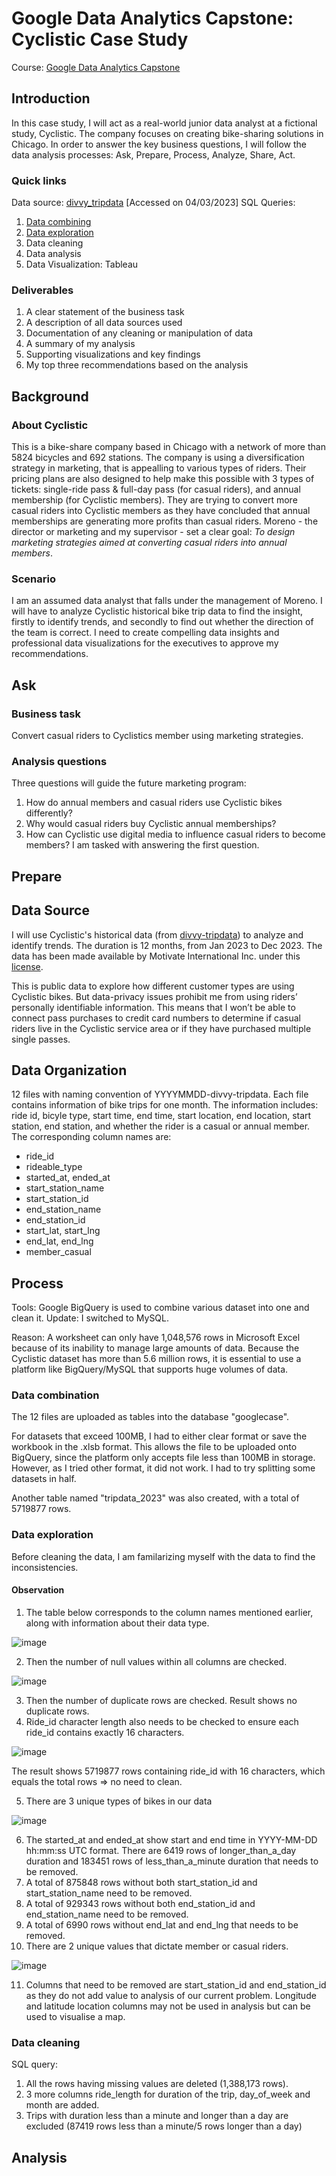 # **Google Data Analytics Capstone: Cyclistic Case Study**
Course: [Google Data Analytics Capstone](https://www.coursera.org/learn/google-data-analytics-capstone)
## Introduction
In this case study, I will act as a real-world junior data analyst at a fictional study, Cyclistic. The company focuses on creating bike-sharing solutions in Chicago. In order to answer the key business questions, I will follow the data analysis processes: Ask, Prepare, Process, Analyze, Share, Act. 
### Quick links
Data source: [divvy_tripdata](https://divvy-tripdata.s3.amazonaws.com/index.html) [Accessed on 04/03/2023]
SQL Queries:
1. [Data combining](https://github.com/BradleyMai/Google_data_analytics_Capstone_Case_1/blob/main/Data%20combining)
2. [Data exploration](https://github.com/BradleyMai/Google_data_analytics_Capstone_Case_1/blob/main/Data%20exploration)
3. Data cleaning
4. Data analysis
5. Data Visualization: Tableau
### Deliverables
1. A clear statement of the business task
2. A description of all data sources used
3. Documentation of any cleaning or manipulation of data
4. A summary of my analysis
5. Supporting visualizations and key findings
6. My top three recommendations based on the analysis
## Background
### About Cyclistic
This is a bike-share company based in Chicago with a network of more than 5824 bicycles and 692 stations. The company is using a diversification strategy in marketing, that is appealling to various types of riders. Their pricing plans are also designed to help make this possible with 3 types of tickets: single-ride pass & full-day pass (for casual riders), and annual membership (for Cyclistic members). They are trying to convert more casual riders into Cyclistic members as they have concluded that annual memberships are generating more profits than casual riders. Moreno - the director or marketing and my supervisor - set a clear goal: *To design marketing strategies aimed at converting casual riders into annual members*.
### Scenario
I am an assumed data analyst that falls under the management of Moreno. I will have to analyze Cyclistic historical bike trip data to find the insight, firstly to identify trends, and secondly to find out whether the direction of the team is correct. I need to create compelling data insights and professional data visualizations for the executives to approve my recommendations.
## Ask
### Business task
Convert casual riders to Cyclistics member using marketing strategies.
### Analysis questions
Three questions will guide the future marketing program:
1. How do annual members and casual riders use Cyclistic bikes differently?
2. Why would casual riders buy Cyclistic annual memberships?
3. How can Cyclistic use digital media to influence casual riders to become members?
I am tasked with answering the first question.
## Prepare
## Data Source
I will use Cyclistic's historical data (from [divvy-tripdata](https://divvy-tripdata.s3.amazonaws.com/index.html)) to analyze and identify trends. The duration is 12 months, from Jan 2023 to Dec 2023. The data has been made available by Motivate International Inc. under this [license](https://divvybikes.com/data-license-agreement).

This is public data to explore how different customer types are using Cyclistic bikes. But data-privacy issues prohibit me from using riders’ personally identifiable information. This means that I won’t be able to connect pass purchases to credit card numbers to determine if casual riders live in the Cyclistic service area or if they have purchased multiple single passes.
## Data Organization
12 files with naming convention of YYYYMMDD-divvy-tripdata. Each file contains information of bike trips for one month. The information includes: ride id, bicyle type, start time, end time, start location, end location, start station, end station, and whether the rider is a casual or annual member. The corresponding column names are:
- ride_id
- rideable_type
- started_at, ended_at
- start_station_name
- start_station_id
- end_station_name
- end_station_id
- start_lat, start_lng
- end_lat, end_lng
- member_casual
## Process
Tools: Google BigQuery is used to combine various dataset into one and clean it.
Update: I switched to MySQL.

Reason:
A worksheet can only have 1,048,576 rows in Microsoft Excel because of its inability to manage large amounts of data. Because the Cyclistic dataset has more than 5.6 million rows, it is essential to use a platform like BigQuery/MySQL that supports huge volumes of data.
### Data combination
The 12 files are uploaded as tables into the database "googlecase".

For datasets that exceed 100MB, I had to either clear format or save the workbook in the .xlsb format. This allows the file to be uploaded onto BigQuery, since the platform only accepts file less than 100MB in storage. However, as I tried other format, it did not work. I had to try splitting some datasets in half.

Another table named "tripdata_2023" was also created, with a total of 5719877 rows.
### Data exploration
Before cleaning the data, I am familarizing myself with the data to find the inconsistencies. 
#### Observation
1. The table below corresponds to the column names mentioned earlier, along with information about their data type.

![image](https://github.com/BradleyMai/Google_data_analytics_Capstone_Case_1/assets/167451956/06d08187-b640-4fb1-a5e0-78c16484c511)

2. Then the number of null values within all columns are checked.

![image](https://github.com/BradleyMai/Google_data_analytics_Capstone_Case_1/assets/167451956/ce89f567-86da-4a2d-a50e-d922a8871d43)

3. Then the number of duplicate rows are checked. Result shows no duplicate rows.
4. Ride_id character length also needs to be checked to ensure each ride_id contains exactly 16 characters.

![image](https://github.com/BradleyMai/Google_data_analytics_Capstone_Case_1/assets/167451956/166306e1-0ee9-496e-9da5-d6c93dd10dc8)

The result shows 5719877 rows containing ride_id with 16 characters, which equals the total rows => no need to clean.

5. There are 3 unique types of bikes in our data

![image](https://github.com/BradleyMai/Google_data_analytics_Capstone_Case_1/assets/167451956/3a9646e5-00e3-447b-98a8-ff27029e1c8d)


6. The started_at and ended_at show start and end time in YYYY-MM-DD hh:mm:ss UTC format. There are 6419 rows of longer_than_a_day duration and 183451 rows of less_than_a_minute duration that needs to be removed.
7. A total of 875848 rows without both start_station_id and start_station_name need to be removed.
8. A total of 929343 rows without both end_station_id and end_station_name need to be removed.
9. A total of 6990 rows without end_lat and end_lng that needs to be removed.
10. There are 2 unique values that dictate member or casual riders.

![image](https://github.com/BradleyMai/Google_data_analytics_Capstone_Case_1/assets/167451956/1f74780b-958d-49b9-bb06-7d642bb80061)

11. Columns that need to be removed are start_station_id and end_station_id as they do not add value to analysis of our current problem. Longitude and latitude location columns may not be used in analysis but can be used to visualise a map.

### Data cleaning
SQL query: 
1. All the rows having missing values are deleted (1,388,173 rows).
2. 3 more columns ride_length for duration of the trip, day_of_week and month are added.
3. Trips with duration less than a minute and longer than a day are excluded (87419 rows less than a minute/5 rows longer than a day)

## Analysis

